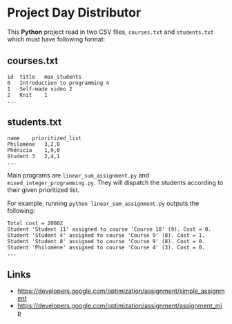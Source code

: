 # Project Day Distributor
This **Python** project read in two CSV files, `courses.txt` and `students.txt`
which must have following format:

## courses.txt
```
id	title	max_students
0	Introduction to programming	4
1	Self-made video	2
2	Knit	1
...
```

## students.txt
```
name	prioritized_list
Philomène	3,2,0
Phénicia	1,9,0
Student 3	2,4,1
...
```
Main programs are `linear_sum_assignment.py`
and `mixed_integer_programming.py`. They will dispatch the students according
to their given prioritized list.

For example, running `python linear_sum_assignment.py` outputs the following:
```
Total cost = 20002
Student 'Student 11' assigned to course 'Course 10' (9). Cost = 0.
Student 'Student 4' assigned to course 'Course 9' (8). Cost = 1.
Student 'Student 8' assigned to course 'Course 9' (8). Cost = 0.
Student 'Philomène' assigned to course 'Course 4' (3). Cost = 0.
...
```

## Links

- https://developers.google.com/optimization/assignment/simple_assignment
- https://developers.google.com/optimization/assignment/assignment_mip
